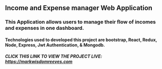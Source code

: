 ## Income and Expense manager Web Application

### This Application allows users to manage their flow of incomes and expenses in one dashboard.

#### Technologies used to developed this project are bootstrap, React, Redux, Node, Express, Jwt Authentication, & Mongodb.


##### CLICK THIS LINK TO VIEW THE PROJECT LIVE: https://markwisdomreeves.com
